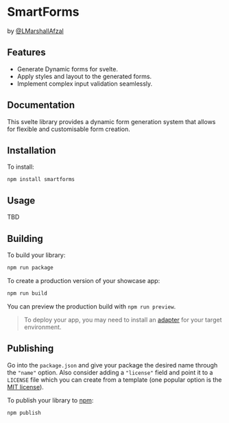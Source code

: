 # SmartForms

by [@LMarshallAfzal](https/github.com/lmarshallafzal)

<!-- TODO: Tech stack icons go here for technologies used -->

## Features

- Generate Dynamic forms for svelte.
- Apply styles and layout to the generated forms.
- Implement complex input validation seamlessly.

## Documentation

This svelte library provides a dynamic form generation system that allows for flexible and customisable form creation.

<!-- TODO: Write documentation -->

## Installation

To install:

```
npm install smartforms
```

<!-- TODO: Write installation -->

## Usage

TBD

<!-- TODO: Write usage -->

## Building

To build your library:

```bash
npm run package
```

To create a production version of your showcase app:

```bash
npm run build
```

You can preview the production build with `npm run preview`.

> To deploy your app, you may need to install an [adapter](https://kit.svelte.dev/docs/adapters) for your target environment.

## Publishing

Go into the `package.json` and give your package the desired name through the `"name"` option. Also consider adding a `"license"` field and point it to a `LICENSE` file which you can create from a template (one popular option is the [MIT license](https://opensource.org/license/mit/)).

To publish your library to [npm](https://www.npmjs.com):

```bash
npm publish
```
